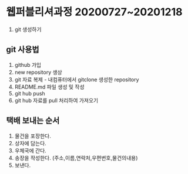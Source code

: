 # 웹퍼블리셔과정 20200727~20201218

1. git 생성하기



## git 사용법

1. github 가입
2. new repository 생상
3. git 자료 복제 - 내컴퓨터에서 gitclone 생성한 repository
4. README.md 파일 생성 및 작성
5. git hub push
6. git hub 자료를 pull 처리하여 가져오기





## 택배 보내는 순서

1. 물건을 포장한다.
2. 상자에 담는다.
3. 우체국에 간다.
4. 송장을 작성한다. (주소,이름,연락처,우편번호,물건의내용)
5. 보낸다.



